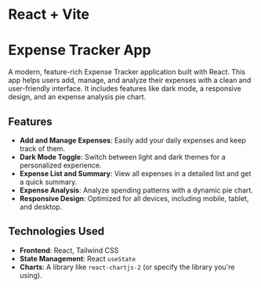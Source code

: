 # React + Vite

# Expense Tracker App

A modern, feature-rich Expense Tracker application built with React. This app helps users add, manage, and analyze their expenses with a clean and user-friendly interface. It includes features like dark mode, a responsive design, and an expense analysis pie chart.

## Features
- **Add and Manage Expenses**: Easily add your daily expenses and keep track of them.
- **Dark Mode Toggle**: Switch between light and dark themes for a personalized experience.
- **Expense List and Summary**: View all expenses in a detailed list and get a quick summary.
- **Expense Analysis**: Analyze spending patterns with a dynamic pie chart.
- **Responsive Design**: Optimized for all devices, including mobile, tablet, and desktop.

## Technologies Used
- **Frontend**: React, Tailwind CSS
- **State Management**: React `useState`
- **Charts**: A library like `react-chartjs-2` (or specify the library you're using).


